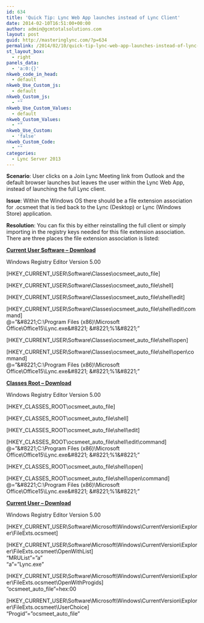 ```yaml
---
id: 634
title: 'Quick Tip: Lync Web App launches instead of Lync Client'
date: 2014-02-10T16:51:00+00:00
author: admin@gcmtotalsolutions.com
layout: post
guid: http://masteringlync.com/?p=634
permalink: /2014/02/10/quick-tip-lync-web-app-launches-instead-of-lync-client/
st_layout_box:
  - right
panels_data:
  - 'a:0:{}'
nkweb_code_in_head:
  - default
nkweb_Use_Custom_js:
  - default
nkweb_Custom_js:
  - ""
nkweb_Use_Custom_Values:
  - default
nkweb_Custom_Values:
  - ""
nkweb_Use_Custom:
  - 'false'
nkweb_Custom_Code:
  - ""
categories:
  - Lync Server 2013
---
```

**Scenario**: User clicks on a Join Lync Meeting link from Outlook and the default browser launches but leaves the user within the Lync Web App, instead of launching the full Lync client.

**Issue**: Within the Windows OS there should be a file extension association for .ocsmeet that is tied back to the Lync (Desktop) or Lync (Windows Store) application.

**Resolution**: You can fix this by either reinstalling the full client or simply importing in the registry keys needed for this file extension association.  There are three places the file extension association is listed:

<span style="text-decoration: underline"><strong>Current User Software &#8211; <a href="http://masteringlync.com/wp-content/uploads/sites/2/2017/12/users_v2.txt">Download</a><br /> </strong></span>

Windows Registry Editor Version 5.00

[HKEY\_CURRENT\_USER\Software\Classes\ocsmeet\_auto\_file]

[HKEY\_CURRENT\_USER\Software\Classes\ocsmeet\_auto\_file\shell]

[HKEY\_CURRENT\_USER\Software\Classes\ocsmeet\_auto\_file\shell\edit]

[HKEY\_CURRENT\_USER\Software\Classes\ocsmeet\_auto\_file\shell\edit\command]  
@=&#8221;\&#8221;C:\\Program Files (x86)\\Microsoft Office\\Office15\\Lync.exe\&#8221; \&#8221;%1\&#8221;&#8221;

[HKEY\_CURRENT\_USER\Software\Classes\ocsmeet\_auto\_file\shell\open]

[HKEY\_CURRENT\_USER\Software\Classes\ocsmeet\_auto\_file\shell\open\command]  
@=&#8221;\&#8221;C:\\Program Files (x86)\\Microsoft Office\\Office15\\Lync.exe\&#8221; \&#8221;%1\&#8221;&#8221;

<span style="text-decoration: underline"><strong>Classes Root &#8211; <a href="http://masteringlync.com/wp-content/uploads/sites/2/2017/12/class_v2.txt">Download</a><br /> </strong></span>

Windows Registry Editor Version 5.00

[HKEY\_CLASSES\_ROOT\ocsmeet\_auto\_file]

[HKEY\_CLASSES\_ROOT\ocsmeet\_auto\_file\shell]

[HKEY\_CLASSES\_ROOT\ocsmeet\_auto\_file\shell\edit]

[HKEY\_CLASSES\_ROOT\ocsmeet\_auto\_file\shell\edit\command]  
@=&#8221;\&#8221;C:\\Program Files (x86)\\Microsoft Office\\Office15\\Lync.exe\&#8221; \&#8221;%1\&#8221;&#8221;

[HKEY\_CLASSES\_ROOT\ocsmeet\_auto\_file\shell\open]

[HKEY\_CLASSES\_ROOT\ocsmeet\_auto\_file\shell\open\command]  
@=&#8221;\&#8221;C:\\Program Files (x86)\\Microsoft Office\\Office15\\Lync.exe\&#8221; \&#8221;%1\&#8221;&#8221;

<span style="text-decoration: underline"><strong>Current User &#8211; <a href="http://masteringlync.com/wp-content/uploads/sites/2/2017/12/users_v2b.txt">Download</a><br /> </strong></span>

Windows Registry Editor Version 5.00

[HKEY\_CURRENT\_USER\Software\Microsoft\Windows\CurrentVersion\Explorer\FileExts\.ocsmeet]

[HKEY\_CURRENT\_USER\Software\Microsoft\Windows\CurrentVersion\Explorer\FileExts\.ocsmeet\OpenWithList]  
&#8220;MRUList&#8221;=&#8221;a&#8221;  
&#8220;a&#8221;=&#8221;Lync.exe&#8221;

[HKEY\_CURRENT\_USER\Software\Microsoft\Windows\CurrentVersion\Explorer\FileExts\.ocsmeet\OpenWithProgids]  
&#8220;ocsmeet\_auto\_file&#8221;=hex:00

[HKEY\_CURRENT\_USER\Software\Microsoft\Windows\CurrentVersion\Explorer\FileExts\.ocsmeet\UserChoice]  
&#8220;Progid&#8221;=&#8221;ocsmeet\_auto\_file&#8221;